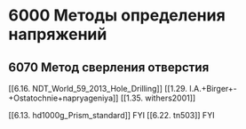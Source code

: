 # 6000 Методы определения напряжений
## 6070 Метод сверления отверстия
[[6.16. NDT_World_59_2013_Hole_Drilling]]
[[1.29. I.A.+Birger+-+Ostatochnie+napryageniya]]
[[1.35. withers2001]]

[[6.13. hd1000g_Prism_standard]] FYI
[[6.22. tn503]] FYI